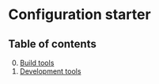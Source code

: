 # Configuration starter

## Table of contents

0. [Build tools](/build)
0. [Development tools](/development)
